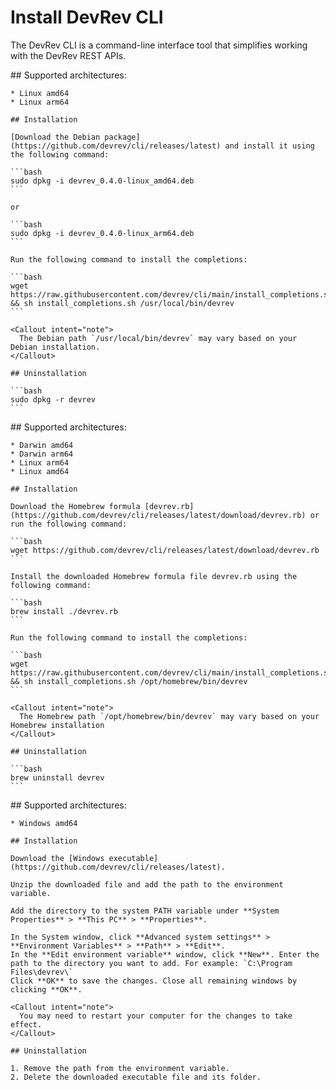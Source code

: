 # Install DevRev CLI

The DevRev CLI is a command-line interface tool that simplifies working with the DevRev REST APIs.

<Tabs>
  <Tab title="Debian">
    ## Supported architectures:

    * Linux amd64
    * Linux arm64

    ## Installation

    [Download the Debian package](https://github.com/devrev/cli/releases/latest) and install it using the following command:

    ```bash
    sudo dpkg -i devrev_0.4.0-linux_amd64.deb
    ```

    or

    ```bash
    sudo dpkg -i devrev_0.4.0-linux_arm64.deb
    ```

    Run the following command to install the completions:

    ```bash
    wget https://raw.githubusercontent.com/devrev/cli/main/install_completions.sh && sh install_completions.sh /usr/local/bin/devrev
    ```

    <Callout intent="note">
      The Debian path `/usr/local/bin/devrev` may vary based on your Debian installation.
    </Callout>

    ## Uninstallation

    ```bash
    sudo dpkg -r devrev
    ```
  </Tab>

  <Tab title="MacOS">
    ## Supported architectures:

    * Darwin amd64
    * Darwin arm64
    * Linux arm64
    * Linux amd64

    ## Installation

    Download the Homebrew formula [devrev.rb](https://github.com/devrev/cli/releases/latest/download/devrev.rb) or run the following command:

    ```bash
    wget https://github.com/devrev/cli/releases/latest/download/devrev.rb
    ```

    Install the downloaded Homebrew formula file devrev.rb using the following command:

    ```bash
    brew install ./devrev.rb
    ```

    Run the following command to install the completions:

    ```bash
    wget https://raw.githubusercontent.com/devrev/cli/main/install_completions.sh && sh install_completions.sh /opt/homebrew/bin/devrev
    ```

    <Callout intent="note">
      The Homebrew path `/opt/homebrew/bin/devrev` may vary based on your Homebrew installation
    </Callout>

    ## Uninstallation

    ```bash
    brew uninstall devrev
    ```
  </Tab>

  <Tab title="Windows">
    ## Supported architectures:

    * Windows amd64

    ## Installation

    Download the [Windows executable](https://github.com/devrev/cli/releases/latest).

    Unzip the downloaded file and add the path to the environment variable.

    Add the directory to the system PATH variable under **System Properties** > **This PC** > **Properties**.

    In the System window, click **Advanced system settings** > **Environment Variables** > **Path** > **Edit**.
    In the **Edit environment variable** window, click **New**. Enter the path to the directory you want to add. For example: `C:\Program Files\devrev\`
    Click **OK** to save the changes. Close all remaining windows by clicking **OK**.

    <Callout intent="note">
      You may need to restart your computer for the changes to take effect.
    </Callout>

    ## Uninstallation

    1. Remove the path from the environment variable.
    2. Delete the downloaded executable file and its folder.
  </Tab>
</Tabs>